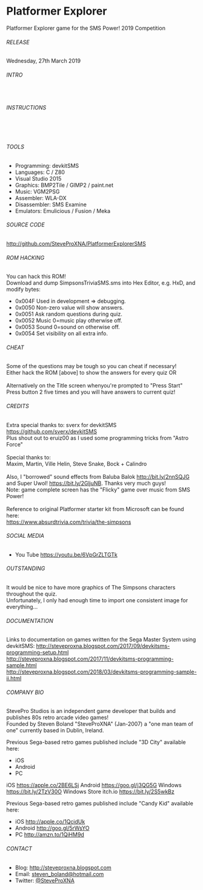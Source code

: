 # Platformer Explorer
Platformer Explorer game for the SMS Power! 2019 Competition

###### RELEASE
Wednesday, 27th March 2019

###### INTRO

<br />


###### INSTRUCTIONS

<br />

<br />


###### TOOLS
- Programming:	devkitSMS
- Languages:	C / Z80
- Visual Studio 2015
- Graphics:		BMP2Tile / GIMP2 / paint.net
- Music:		VGM2PSG
- Assembler:	WLA-DX
- Disassembler:	SMS Examine
- Emulators:	Emulicious / Fusion / Meka

###### SOURCE CODE
http://github.com/SteveProXNA/PlatformerExplorerSMS

###### ROM HACKING
You can hack this ROM!  
Download and dump SimpsonsTriviaSMS.sms into Hex Editor, e.g. HxD, and modify bytes:
- 0x004F	Used in development => debugging.
- 0x0050	Non-zero value will show answers.
- 0x0051	Ask random questions during quiz.
- 0x0052	Music 0=music play otherwise off.
- 0x0053	Sound	0=sound on otherwise off.
- 0x0054	Set visibility on all extra info.

###### CHEAT
Some of the questions may be tough so you can cheat if necessary!
<br />
Either hack the ROM [above] to show the answers for every quiz OR
<br />
<br />
Alternatively on the Title screen whenyou're prompted to "Press Start"
<br />
Press button 2 five times and you will have answers to current quiz!

###### CREDITS
Extra special thanks to: sverx for devkitSMS https://github.com/sverx/devkitSMS
<br />
Plus shout out to eruiz00 as I used some programming tricks from "Astro Force"
<br />
<br />
Special thanks to:
<br />
Maxim, Martin, Ville Helin, Steve Snake, Bock + Calindro
<br />
<br />
Also, I "borrowed" sound effects from Baluba Balok http://bit.ly/2nnSQJG 
<br />and Super Uwol! https://bit.ly/2GljuNB.  Thanks very much guys!
<br />
Note: game complete screen has the "Flicky" game over music from SMS Power!
<br />
<br />
Reference to original Platformer starter kit from Microsoft can be found here:
<br />
https://www.absurdtrivia.com/trivia/the-simpsons

###### SOCIAL MEDIA
- You Tube https://youtu.be/6VpGrZLTGTk

###### OUTSTANDING
It would be nice to have more graphics of The Simpsons characters throughout the quiz.
<br />
Unfortunately, I only had enough time to import  one consistent image for everything...

###### DOCUMENTATION
Links to documentation on games written for the Sega Master System using devkitSMS:
http://steveproxna.blogspot.com/2017/09/devkitsms-programming-setup.html
<br />
http://steveproxna.blogspot.com/2017/11/devkitsms-programming-sample.html
<br />
http://steveproxna.blogspot.com/2018/03/devkitsms-programming-sample-ii.html

 
###### COMPANY BIO
StevePro Studios is an independent game developer that builds and publishes 80s retro arcade video games!
<br />
Founded by Steven Boland "SteveProXNA" (Jan-2007) a "one man team of one" currently based in Dublin, Ireland.

Previous Sega-based retro games published include "3D City" available here:
- iOS		
- Android	
- PC		

iOS https://apple.co/2BE6LSj
Android https://goo.gl/j3QG5G
Windows https://bit.ly/2TzV30O			Windows Store
itch.io https://bit.ly/2S5wkBz


Previous Sega-based retro games published include "Candy Kid" available here:
- iOS		http://apple.co/1QcidUk
- Android	http://goo.gl/5rWsYO
- PC		http://amzn.to/1QiHM9d

###### CONTACT
- Blog:		http://steveproxna.blogspot.com
- Email:	steven_boland@hotmail.com
- Twitter:	[@SteveProXNA](http://twitter.com/SteveProXNA)
